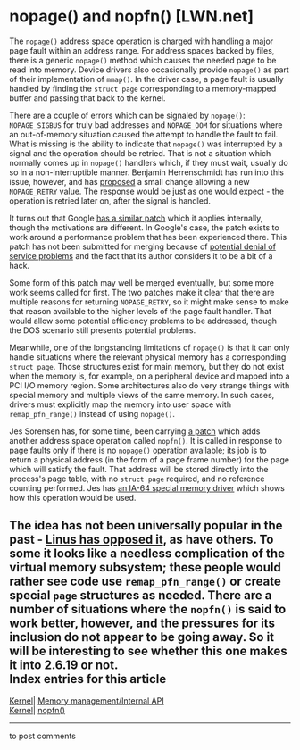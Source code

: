 # nopage() and nopfn() [LWN.net]

The `nopage()` address space operation is charged with handling a major page fault within an address range. For address spaces backed by files, there is a generic `nopage()` method which causes the needed page to be read into memory. Device drivers also occasionally provide `nopage()` as part of their implementation of `mmap()`. In the driver case, a page fault is usually handled by finding the `struct page` corresponding to a memory-mapped buffer and passing that back to the kernel. 

There are a couple of errors which can be signaled by `nopage()`: `NOPAGE_SIGBUS` for truly bad addresses and `NOPAGE_OOM` for situations where an out-of-memory situation caused the attempt to handle the fault to fail. What is missing is the ability to indicate that `nopage()` was interrupted by a signal and the operation should be retried. That is not a situation which normally comes up in `nopage()` handlers which, if they must wait, usually do so in a non-interruptible manner. Benjamin Herrenschmidt has run into this issue, however, and has [proposed](http://lwn.net/Articles/199642/) a small change allowing a new `NOPAGE_RETRY` value. The response would be just as one would expect - the operation is retried later on, after the signal is handled. 

It turns out that Google [has a similar patch](/Articles/200215/) which it applies internally, though the motivations are different. In Google's case, the patch exists to work around a performance problem that has been experienced there. This patch has not been submitted for merging because of [potential denial of service problems](/Articles/200216/) and the fact that its author considers it to be a bit of a hack. 

Some form of this patch may well be merged eventually, but some more work seems called for first. The two patches make it clear that there are multiple reasons for returning `NOPAGE_RETRY`, so it might make sense to make that reason available to the higher levels of the page fault handler. That would allow some potential efficiency problems to be addressed, though the DOS scenario still presents potential problems. 

Meanwhile, one of the longstanding limitations of `nopage()` is that it can only handle situations where the relevant physical memory has a corresponding `struct page`. Those structures exist for main memory, but they do not exist when the memory is, for example, on a peripheral device and mapped into a PCI I/O memory region. Some architectures also do very strange things with special memory and multiple views of the same memory. In such cases, drivers must explicitly map the memory into user space with `remap_pfn_range()` instead of using `nopage()`. 

Jes Sorensen has, for some time, been carrying [a patch](http://lwn.net/Articles/200156/) which adds another address space operation called `nopfn()`. It is called in response to page faults only if there is no `nopage()` operation available; its job is to return a physical address (in the form of a page frame number) for the page which will satisfy the fault. That address will be stored directly into the process's page table, with no `struct page` required, and no reference counting performed. Jes has [an IA-64 special memory driver](http://lwn.net/Articles/200199/) which shows how this operation would be used. 

The idea has not been universally popular in the past - [Linus has opposed it](http://www.gelato.unsw.edu.au/archives/linux-ia64/0603/17557.html), as have others. To some it looks like a needless complication of the virtual memory subsystem; these people would rather see code use `remap_pfn_range()` or create special `page` structures as needed. There are a number of situations where the `nopfn()` is said to work better, however, and the pressures for its inclusion do not appear to be going away. So it will be interesting to see whether this one makes it into 2.6.19 or not.  
Index entries for this article  
---  
[Kernel](/Kernel/Index)| [Memory management/Internal API](/Kernel/Index#Memory_management-Internal_API)  
[Kernel](/Kernel/Index)| [nopfn()](/Kernel/Index#nopfn)  
  


* * *

to post comments 
